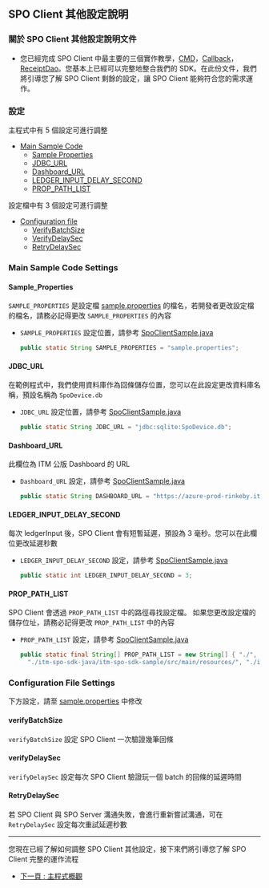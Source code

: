 ## SPO Client 其他設定說明

### 關於 SPO Client 其他設定說明文件

- 您已經完成 SPO Client 中最主要的三個實作教學，[CMD](./cmd_zh.md)，[Callback](./callback_zh.md)，[ReceiptDao](./receiptDao_zh.md)。您基本上已經可以完整地整合我們的 SDK。在此份文件，我們將引導您了解 SPO Client 剩餘的設定，讓 SPO Client 能夠符合您的需求運作。

### 設定

主程式中有 5 個設定可進行調整

<!-- no toc -->
- [Main Sample Code](#main-sample-code-settings)
  - [Sample Properties](#sample_properties)
  - [JDBC_URL](#jdbc_url)
  - [Dashboard_URL](#dashboard_url)
  - [LEDGER_INPUT_DELAY_SECOND](#ledger_input_delay_second)
  - [PROP_PATH_LIST](#prop_path_list)

設定檔中有 3 個設定可進行調整

- [Configuration file](#configuration-file-settings)
  - [VerifyBatchSize](#verifybatchsize)
  - [VerifyDelaySec](#verifydelaysec)
  - [RetryDelaySec](#retrydelaysec)

### Main Sample Code Settings

#### Sample_Properties

`SAMPLE_PROPERTIES` 是設定檔 [sample.properties](../src/main/resources/sample.properties) 的檔名，若開發者更改設定檔的檔名，請務必記得更改 `SAMPLE_PROPERTIES` 的內容

- `SAMPLE_PROPERTIES` 設定位置，請參考 [SpoClientSample.java](../src/main/java/com/itrustmachines/sample/BnsClientSample.java)

  ```java
  public static String SAMPLE_PROPERTIES = "sample.properties";
  ```

#### JDBC_URL

在範例程式中，我們使用資料庫作為回條儲存位置，您可以在此設定更改資料庫名稱，預設名稱為 `SpoDevice.db`

- `JDBC_URL` 設定位置，請參考 [SpoClientSample.java](../src/main/java/com/itrustmachines/sample/BnsClientSample.java)

  ```java
  public static String JDBC_URL = "jdbc:sqlite:SpoDevice.db";
  ```

#### Dashboard_URL

此欄位為 ITM 公版 Dashboard 的 URL

- `Dashboard_URL` 設定，請參考 [SpoClientSample.java](../src/main/java/com/itrustmachines/sample/BnsClientSample.java)

  ```java
  public static String DASHBOARD_URL = "https://azure-prod-rinkeby.itm.monster:8443/";
  ```

#### LEDGER_INPUT_DELAY_SECOND

每次 ledgerInput 後，SPO Client 會有短暫延遲，預設為 3 毫秒。您可以在此欄位更改延遲秒數

- `LEDGER_INPUT_DELAY_SECOND` 設定，請參考 [SpoClientSample.java](../src/main/java/com/itrustmachines/sample/BnsClientSample.java)
  
  ```java
  public static int LEDGER_INPUT_DELAY_SECOND = 3;
  ```

#### PROP_PATH_LIST

SPO Client 會透過 `PROP_PATH_LIST` 中的路徑尋找設定檔。 如果您更改設定檔的儲存位址，請務必記得更改 `PROP_PATH_LIST` 中的內容

- `PROP_PATH_LIST` 設定，請參考 [SpoClientSample.java](../src/main/java/com/itrustmachines/sample/BnsClientSample.java)
  
  ```java
  public static final String[] PROP_PATH_LIST = new String[] { "./", "./src/main/resources/",
    "./itm-spo-sdk-java/itm-spo-sdk-sample/src/main/resources/", "./itm-spo-sdk-sample/src/main/resources/" };
  ```

### Configuration File Settings

下方設定，請至 [sample.properties](../src/main/resources/sample.properties) 中修改

#### verifyBatchSize

`verifyBatchSize` 設定 SPO Client 一次驗證幾筆回條

#### verifyDelaySec

`verifyDelaySec` 設定每次 SPO Client 驗證玩一個 batch 的回條的延遲時間

#### RetryDelaySec

若 SPO Client 與 SPO Server 溝通失敗，會進行重新嘗試溝通，可在 `RetryDelaySec` 設定每次重試延遲秒數

----
您現在已經了解如何調整 SPO Client 其他設定，接下來們將引導您了解 SPO Client 完整的運作流程

- [下一頁 : 主程式概觀](./summary_zh.md)
